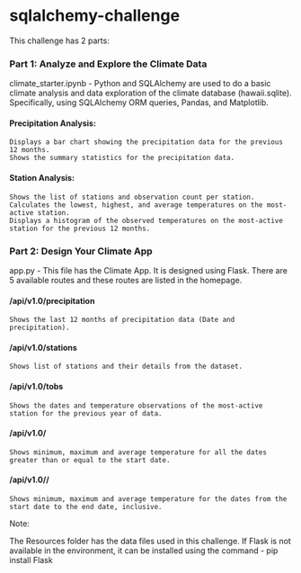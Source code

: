 # sqlalchemy-challenge

This challenge has 2 parts:
### Part 1: Analyze and Explore the Climate Data

climate_starter.ipynb - Python and SQLAlchemy are used to do a basic climate analysis and data exploration of the climate database (hawaii.sqlite). Specifically, using SQLAlchemy ORM queries, Pandas, and Matplotlib. 
		
#### Precipitation Analysis:
	
	Displays a bar chart showing the precipitation data for the previous 12 months.
	Shows the summary statistics for the precipitation data.
#### Station Analysis:

	Shows the list of stations and observation count per station.
	Calculates the lowest, highest, and average temperatures on the most-active station.
	Displays a histogram of the observed temperatures on the most-active station for the previous 12 months.

### Part 2: Design Your Climate App

app.py - This file has the Climate App. It is designed using Flask. There are 5 available routes and these routes are listed in the homepage.

#### /api/v1.0/precipitation

	Shows the last 12 months of precipitation data (Date and precipitation).
 
#### /api/v1.0/stations

	Shows list of stations and their details from the dataset.
	
#### /api/v1.0/tobs

	Shows the dates and temperature observations of the most-active station for the previous year of data.
	
#### /api/v1.0/<startdate>	

	Shows minimum, maximum and average temperature for all the dates greater than or equal to the start date.
	
#### /api/v1.0/<startdate>/<enddate>

	Shows minimum, maximum and average temperature for the dates from the start date to the end date, inclusive.
	
Note:
 
The Resources folder has the data files used in this challenge. 
If Flask is not available in the environment, it can be installed using the command - pip install Flask

